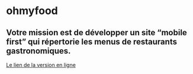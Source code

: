 # ohmyfood

## Votre mission est de développer un site “mobile first” qui répertorie les menus de restaurants gastronomiques.

[Le lien de la version en ligne](https://openclassrooms-students.github.io/ohmyfood/la-palette-du-gout.html)
